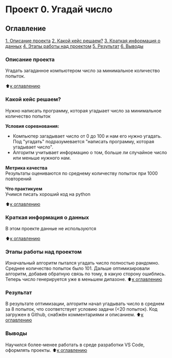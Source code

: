 # Проект 0. Угадай число

##  Оглавление
[1. Описание проекта](https://github.com/LarinDen/sf_ds/tree/main/Project_0/README.md#Описание-проекта)
[2. Какой кейс решаем?](https://github.com/LarinDen/sf_ds/tree/main/Project_0/README.md#Какой-кейс-решаем?)
[3. Краткая информация о данных](https://github.com/LarinDen/sf_ds/tree/main/Project_0/README.md#Краткая-информация-о-данных)
[4. Этапы работы над проектом](https://github.com/LarinDen/sf_ds/tree/main/Project_0/README.md#Этапы-работы-над-проектом)
[5. Результат](https://github.com/LarinDen/sf_ds/tree/main/Project_0/README.md#Результат)
[6. Выводы](https://github.com/LarinDen/sf_ds/tree/main/Project_0/README.md#Выводы)

### Описание проекта
Угадать загаданное компьютером число за минимальное количество попыток. 

:arrow_up:[к оглавлению](https://github.com/LarinDen/sf_ds/tree/main/Project_0/README.md#Оглавление)

### Какой кейс решаем?
Нужно написать программу, которая угадыает число за минимальное количество попыток

**Условия соревнования:**
- Компьютер загадывает число от 0 до 100 и нам его нужно угадать. Под "угадать" подразумевается "написать программу, которая угадывает число".
- Алгоритм учитывает информацию о том, больше ли случайное число или меньше нужного нам.

**Метрика качества**     
Результаты оцениваются по среднему количеству попыток при 1000 повторений

**Что практикуем**     
Учимся писать хороший код на python

:arrow_up:[к оглавлению](https://github.com/LarinDen/sf_ds/tree/main/Project_0/README.md#Оглавление)

### Краткая информация о данных
В этом проекте данные не используются

:arrow_up:[к оглавлению](https://github.com/LarinDen/sf_ds/tree/main/Project_0/README.md#Оглавление)

### Этапы работы над проектом
Изначальный алгоритм пытался угадать число полностью рандомно. Среднее количество попыток было 101. Дальше оптимизировали алгоритм, добавив обратную связь по тому, в какую сторону ошиблись. Теперь число генерируется уже в меньшем дипазоне.
:arrow_up:[к оглавлению](https://github.com/LarinDen/sf_ds/tree/main/Project_0/README.md#Оглавление)

### Результат
В результате оптимизации, алгоритм начал угадывать число в среднем за 8 попыток, что соответствует условию задачи (<20 попыток). Код загружен в Github, снабжён комментариями и описанием. 
:arrow_up:[к оглавлению](https://github.com/LarinDen/sf_ds/tree/main/Project_0/README.md#Оглавление)

### Выводы
Научился более-менее работать в среде разработки VS Code, оформлять проекты. 
:arrow_up:[к оглавлению](https://github.com/LarinDen/sf_ds/tree/main/Project_0/README.md#Оглавление)

